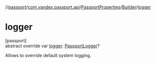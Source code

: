 //[passport](../../../../index.md)/[com.yandex.passport.api](../../index.md)/[PassportProperties](../index.md)/[Builder](index.md)/[logger](logger.md)

# logger

[passport]\
abstract override var [logger](logger.md): [PassportLogger](../../-passport-logger/index.md)?

Allows to override default system logging.
